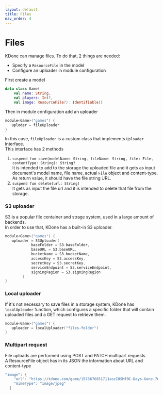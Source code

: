 ```yaml
---
layout: default
title: Files
nav_order: 4
---
```


# Files

KDone can manage files. To do that, 2 things are needed:

* Specify a `ResourceFile` in the model
* Configure an uploader in module configuration

First create a model
```kotlin
data class Game(
    val name: String,
    val players: Int?,
    val image: ResourceFile?): Identifiable()
```

Then in module configuration add an uploader
```kotlin
module<Game>("games") {
   uploder = fileUploader
}
```

In this case, `fileUploader` is a custom class that implements `Uploader` interface.  
This interface has 2 methods
1. `suspend fun save(modelName: String, fileName: String, file: File, contentType: String): String?`  
It is intended to add to the storage the uploaded file and it gets as input document's model name, file name, actual `File` object and content-type. As return value, it should have the file string URL.
2. `suspend fun delete(url: String)`  
It gets as input the file url and it is intended to delete that file from the storage.

### S3 uploader
S3 is a popular file container and strage system, used in a large amount of backends.  
In order to use that, KDone has a built-in S3 uploader.
```kotlin
module<Game>("games") {
   uploader = S3Uploader(
            baseFolder = S3.baseFolder,
            baseURL = S3.baseURL,
            bucketName = S3.bucketName,
            accessKey = S3.accessKey,
            secretKey = S3.secretKey,
            serviceEndpoint = S3.serviceEndpoint,
            signingRegion = S3.signingRegion
        )
}
```

### Local uploader
If it's not necessary to save files in a storage system, KDone has `localUploader` function, which configures a specific folder that will contain uploaded files and a GET request to retrieve them.
```kotlin
module<Game>("games") {
   uploader = localUploader("files-folder")
}
```

### Multipart request
File uploads are performed using POST and PATCH multipart requests.  
A ResourceFile object has in its JSON the information about URL and content-type
```kotlin
"image": {
    "url": "https://kdone.com/game/1578676851711aozI0SMf9C-Days-Gone-768x432.jpg",
    "mimeType": "image/jpeg"
  }
```
